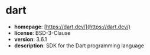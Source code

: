 # dart

- **homepage**: [https://dart.dev/](https://dart.dev/)
- **license**: BSD-3-Clause
- **version**: 3.6.1
- **description**: SDK for the Dart programming language

